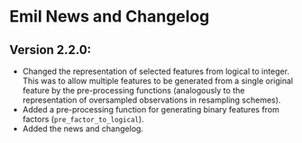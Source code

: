 # Emil News and Changelog

## Version 2.2.0:
- Changed the representation of selected features from logical to integer.
  This was to allow multiple features to be generated from a single original
  feature by the pre-processing functions (analogously to the representation of
  oversampled observations in resampling schemes).
- Added a pre-processing function for generating binary features from factors
  (`pre_factor_to_logical`).
- Added the news and changelog.